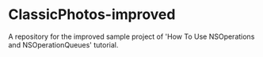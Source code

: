 ClassicPhotos-improved
======================

A repository for the improved sample project of 'How To Use NSOperations and NSOperationQueues' tutorial.
